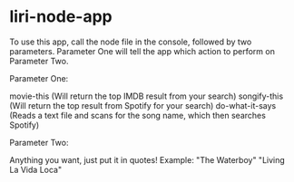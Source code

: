 # liri-node-app

To use this app, call the node file in the console, followed by two parameters. Parameter One will tell the app which action to perform on Parameter Two.

Parameter One:

movie-this (Will return the top IMDB result from your search)
songify-this (Will return the top result from Spotify for your search)
do-what-it-says (Reads a text file and scans for the song name, which then searches Spotify)


Parameter Two:

Anything you want, just put it in quotes!
 Example: "The Waterboy"
          "Living La Vida Loca"
